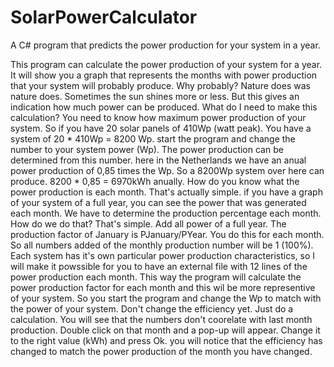 # SolarPowerCalculator
A C# program that predicts the power production for your system in a year.

This program can calculate the power production of your system for a year. It will show you a graph that represents the months with power production that your system will probably produce. Why probably? Nature does was nature does. Sometimes the sun shines more or less. But this gives an indication how much power can be produced. What do I need to make this calculation? You need to know how maximum power production of your system. So if you have 20 solar panels of 410Wp (watt peak). You have a system of 20 * 410Wp = 8200 Wp. start the program and change the number to your system power (Wp). The power production can be determined from this number. here in the Netherlands we have an anual power production of 0,85 times the Wp.  So a 8200Wp system over here can produce. 8200 * 0,85 = 6970kWh anually. How do you know what the power production is each month. That's actually simple. if you have a graph of your system of a full year, you can see the power that was generated each month. We have to determine the production percentage each month. How do we do that? That's simple. Add all power of a full year. The production factor of January is PJanuary/PYear. You do this for each month. So all numbers added of the monthly production number will be 1 (100%). Each system has it's own particular power production characteristics, so I will make it powssible for you to have an external file with 12 lines of the power production each month. This way the program will calculate the power production factor for each month and this wil be more representive of your system. So you start the program and change the Wp to match with the power of your system. Don't change the efficiency yet. Just do a calculation. You will see that the numbers don't coorelate with last month production. Double click on that month and a pop-up will appear. Change it to the right value (kWh) and press Ok. you will notice that the efficiency has changed to match the power production of the month you have changed. 
